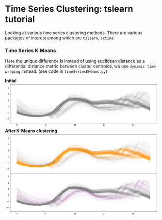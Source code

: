 # Time Series Clustering: tslearn tutorial

Looking at various time series clustering methods.
There are various packages of interest among which are `tslearn`, `sktime` 


### Time Series K Means
Here the unique difference is instead of using euclidean distance as a differential distance metric between cluster centroids, we use `dynamic time wraping` instead.
(see code in `timeSeriesKMeans.py`)

**Initial**
![initial](./figures/initial_powerDemand.png)
**After K-Means clustering**
![clustered](./figures/timeSeriesKM.png)